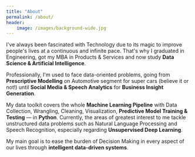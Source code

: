 ```yaml
---
title: "About"
permalink: /about/
header:
    image: /images/background-wide.jpg
---
```


I've always been fascinated with Technology due to its magic to improve people's lives at a continuous and infinite pace. That's why I graduated in Engineering, got my MBA in Products & Services and now study **Data Science & Artificial Intelligence**.

Professionally, I'm used to face data-oriented problems, going from **Prescriptive Modelling** on Automotive segment for super cars (believe it or not!) until **Social Media & Speech Analytics** for **Business Insight Generation**.

My data toolkit covers the whole **Machine Learning Pipeline** with Data Collection, Wrangling, Cleaning, Visualization, **Predictive Model Training & Testing** — in **Python**. Currently, the areas of greatest interest to me tackle unstructured data problems such as Natural Language Processing and Speech Recognition, especially regarding **Unsupervised Deep Learning**.

My main goal is to ease the burden of Decision Making in every aspect of our lives through **intelligent data-driven systems**.

<!-- My vision is that through Artificial Intelligence it is possible to free mankind from work by making all resources infinite. That's why my goal is to 

I have not only good 
* Business Insight Generation on Social Media & Speech Analytics



That's why I studied engineering and then thankfully finished my Masters in Business Administration. 

* Engineer with B.A.Sc. at University of Campinas (Unicamp)
* Master in Business Administration of Products & Services at University of São Paulo (USP)

Experience with:
* Prescritive Models on Automotive Segment
* Business Insight Generation on Social Media & Speech Analytics


* Supervised
* Machine Learning Algorithms for Classification and Regression
* Natural Language Processing (Sentment Analysis & Doc/Word Embeddings)
* RNN / Nayve Bayes Classifiers
* Speech Recognition
* API Services Interaction
* SQL Database Manipulation

sei fazer dinheiro

manjo data science
tenho paixao por tencologia (arquitetura de sistemas)
resolvo problemas (MBA e Gestão de Proejtos)
consigo me comunicar (idiomas e softskills)

Atuo desde 2011 no ramo de Tecnologia. Tenho experiência com Modelos Preditivos para Extração de 

Experience with Prescriptive Models for performance increase of compoments from Porsche supercar
Experience with Social Medial Analytics
Experience with Speech Analytics
Experience with Computer Aided Engineering
Experience with Machine Learning & Natural Language processing
Experience with Extracting Business Insights via preditive models
Python, SQL, C#, C++, MatLAB
Enthusiast por solving data problems

Experienced with Predictive and Prescritive Models on Automotive, Financial & Service Fields
Self-taught Data Scientist Speech Recognition, Natural Language Processing, 



I'd say I've been officially involved with Technology since 2008 when I programmed my first Snake Game on C++.


As , I've been involved with technology since 2010 where my passion for programming flourished. At college I've got to know an objective oriented programming language, C++. I couldn't stop learning until finished to hard-code my first Snake Game! With GUI on a DOS-Terminal with timely intervaled screen refreshs for animating movement...





* Engineer graduated at University of Campinas (Unicamp)
* Master in Products & Services at University of São Paulo (USP).
* Predictive and Prescritive Models through computational techniques at Stuttgart office of Exa GmbH.
* Vectorial & Numeric Calculus 
* Statistics lover
* C++ Programming (Snake Game)]


Engineer with Master in Products & Services at University of São Paulo (USP).

Desde 2011 atuo com Modelos Preditivos e Prescritivos através de técnicas computacionais.

Experiência com modelos para aumento de performance de componentes Porsche para supercarros pelo escritório de Stuttgart da Exa GmbH.  -->
